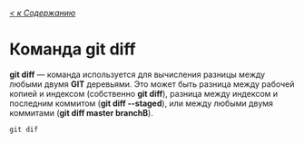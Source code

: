###### [< к Содержанию](/readme.md)

# Команда **git diff**

**git diff** — команда используется для вычисления разницы между любыми двумя **GIT** деревьями. Это может быть разница между рабочей копией и индексом (собственно **git diff**), разница между индексом и последним коммитом (**git diff --staged**), или между любыми двумя коммитами (**git diff master branchB**).

```
git dif
```